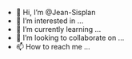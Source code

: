 - 👋 Hi, I’m @Jean-Sisplan
- 👀 I’m interested in ...
- 🌱 I’m currently learning ...
- 💞️ I’m looking to collaborate on ...
- 📫 How to reach me ...

<!---
Jean-Sisplan/Jean-Sisplan is a ✨ special ✨ repository because its `README.md` (this file) appears on your GitHub profile.
You can click the Preview link to take a look at your changes.
--->
